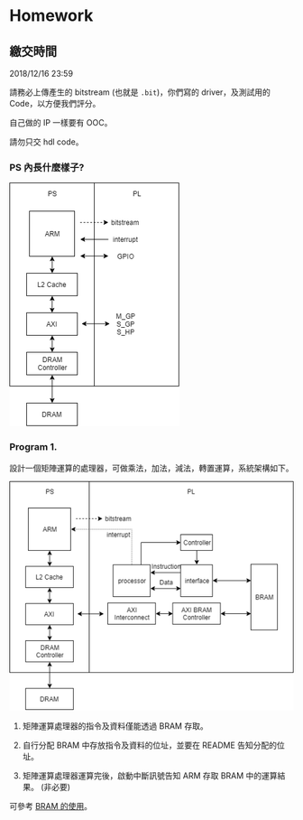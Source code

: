 Homework
====

## 繳交時間
2018/12/16 23:59

請務必上傳產生的 bitstream (也就是 `.bit`)，你們寫的 driver，及測試用的 Code，以方便我們評分。

自己做的 IP 一樣要有 OOC。

請勿只交 hdl code。

### PS 內長什麼樣子?

![block_diagram](../images/ZYNQ.png)

### Program 1.

設計一個矩陣運算的處理器，可做乘法，加法，減法，轉置運算，系統架構如下。

![block_diagram](../images/system.png)

1. 矩陣運算處理器的指令及資料僅能透過 BRAM 存取。

2. 自行分配 BRAM 中存放指令及資料的位址，並要在 README 告知分配的位址。

3. 矩陣運算處理器運算完後，啟動中斷訊號告知 ARM 存取 BRAM 中的運算結果。 (非必要)

可參考 [BRAM 的使用](https://blog.csdn.net/u014485485/article/details/78882027)。
